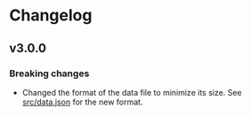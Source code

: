 # Changelog

## v3.0.0

### Breaking changes

- Changed the format of the data file to minimize its size. See [src/data.json](https://github.com/dherault/react-apple-emojis/blob/master/src/data.json) for the new format.
